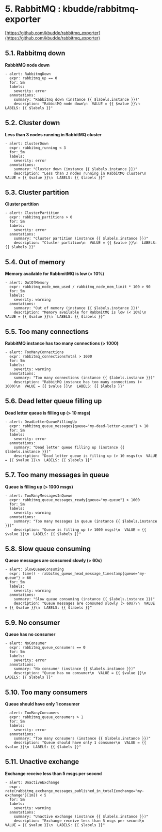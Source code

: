 # 5. RabbitMQ : kbudde/rabbitmq-exporter

[https://github.com/kbudde/rabbitmq_exporter](https://github.com/kbudde/rabbitmq_exporter)

## 5.1. Rabbitmq down


**RabbitMQ node down**

```
- alert: RabbitmqDown
  expr: rabbitmq_up == 0
  for: 5m
  labels:
    severity: error
  annotations:
    summary: "Rabbitmq down (instance {{ $labels.instance }})"
    description: "RabbitMQ node down\n  VALUE = {{ $value }}\n  LABELS: {{ $labels }}"
```

## 5.2. Cluster down

**Less than 3 nodes running in RabbitMQ cluster**

```
- alert: ClusterDown
  expr: rabbitmq_running < 3
  for: 5m
  labels:
    severity: error
  annotations:
    summary: "Cluster down (instance {{ $labels.instance }})"
    description: "Less than 3 nodes running in RabbitMQ cluster\n  VALUE = {{ $value }}\n  LABELS: {{ $labels }}"
```

## 5.3. Cluster partition

**Cluster partition**

```
- alert: ClusterPartition
  expr: rabbitmq_partitions > 0
  for: 5m
  labels:
    severity: error
  annotations:
    summary: "Cluster partition (instance {{ $labels.instance }})"
    description: "Cluster partition\n  VALUE = {{ $value }}\n  LABELS: {{ $labels }}"
```

## 5.4. Out of memory

**Memory available for RabbmitMQ is low (< 10%)**

```
- alert: OutOfMemory
  expr: rabbitmq_node_mem_used / rabbitmq_node_mem_limit * 100 > 90
  for: 5m
  labels:
    severity: warning
  annotations:
    summary: "Out of memory (instance {{ $labels.instance }})"
    description: "Memory available for RabbmitMQ is low (< 10%)\n  VALUE = {{ $value }}\n  LABELS: {{ $labels }}"
 ```
 
 
## 5.5. Too many connections

**RabbitMQ instance has too many connections (> 1000)**

```
- alert: TooManyConnections
  expr: rabbitmq_connectionsTotal > 1000
  for: 5m
  labels:
    severity: warning
  annotations:
    summary: "Too many connections (instance {{ $labels.instance }})"
    description: "RabbitMQ instance has too many connections (> 1000)\n  VALUE = {{ $value }}\n  LABELS: {{ $labels }}"
```

## 5.6. Dead letter queue filling up

**Dead letter queue is filling up (> 10 msgs)**

```
- alert: DeadLetterQueueFillingUp
  expr: rabbitmq_queue_messages{queue="my-dead-letter-queue"} > 10
  for: 5m
  labels:
    severity: error
  annotations:
    summary: "Dead letter queue filling up (instance {{ $labels.instance }})"
    description: "Dead letter queue is filling up (> 10 msgs)\n  VALUE = {{ $value }}\n  LABELS: {{ $labels }}"
```

## 5.7. Too many messages in queue

**Queue is filling up (> 1000 msgs)**

```
- alert: TooManyMessagesInQueue
  expr: rabbitmq_queue_messages_ready{queue="my-queue"} > 1000
  for: 5m
  labels:
    severity: warning
  annotations:
    summary: "Too many messages in queue (instance {{ $labels.instance }})"
    description: "Queue is filling up (> 1000 msgs)\n  VALUE = {{ $value }}\n  LABELS: {{ $labels }}"
```

## 5.8. Slow queue consuming

**Queue messages are consumed slowly (> 60s)**

```
- alert: SlowQueueConsuming
  expr: time() - rabbitmq_queue_head_message_timestamp{queue="my-queue"} > 60
  for: 5m
  labels:
    severity: warning
  annotations:
    summary: "Slow queue consuming (instance {{ $labels.instance }})"
    description: "Queue messages are consumed slowly (> 60s)\n  VALUE = {{ $value }}\n  LABELS: {{ $labels }}"
```

## 5.9. No consumer

**Queue has no consumer**

```
- alert: NoConsumer
  expr: rabbitmq_queue_consumers == 0
  for: 5m
  labels:
    severity: error
  annotations:
    summary: "No consumer (instance {{ $labels.instance }})"
    description: "Queue has no consumer\n  VALUE = {{ $value }}\n  LABELS: {{ $labels }}"
```

## 5.10. Too many consumers

**Queue should have only 1 consumer**

```
- alert: TooManyConsumers
  expr: rabbitmq_queue_consumers > 1
  for: 5m
  labels:
    severity: error
  annotations:
    summary: "Too many consumers (instance {{ $labels.instance }})"
    description: "Queue should have only 1 consumer\n  VALUE = {{ $value }}\n  LABELS: {{ $labels }}"
```

## 5.11. Unactive exchange


**Exchange receive less than 5 msgs per second**

```
- alert: UnactiveExchange
  expr: rate(rabbitmq_exchange_messages_published_in_total{exchange="my-exchange"}[1m]) < 5
  for: 5m
  labels:
    severity: warning
  annotations:
    summary: "Unactive exchange (instance {{ $labels.instance }})"
    description: "Exchange receive less than 5 msgs per second\n  VALUE = {{ $value }}\n  LABELS: {{ $labels }}"
```

